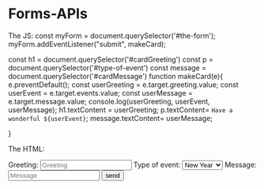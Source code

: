# Forms-APIs
The JS:
const myForm = document.querySelector('#the-form');
myForm.addEventListener("submit", makeCard);


const h1 = document.querySelector('#cardGreeting')
const p = document.querySelector('#type-of-event')
const message = document.querySelector('#cardMessage')
function makeCard(e){
        e.preventDefault();
        const userGreeting = e.target.greeting.value;
        const userEvent = e.target.events.value;
        const userMessage = e.target.message.value;
        console.log(userGreeting, userEvent, userMessage);
        h1.textContent = userGreeting;
        p.textContent= `Have a wonderful ${userEvent}`;
        message.textContent= userMessage;

        
        
}

The HTML:
<!DOCTYPE html>
<html lang="en">
<head>
    <meta charset="UTF-8">
    <meta name="viewport" content="width=device-width, initial-scale=1.0">
    <title>Celebration Card</title>
    <script defer src="/Users/rebeccatabbener/Documents/Development/greetingCard/action.js"></script>
</head>
<body>
    <form id="the-form" >
        <label for="greeting">Greeting:</label>
        <input id="greeting" type="text" placeholder="Greeting">
        <label for="events">Type of event:</label>
        <select id="events" name="cars">
            <option value="newyear">New Year</option>
            <option value="christmas">Christmas</option>
            <option value="easter">Easter</option>
          </select>
        <label for="message">Message:</label>
        <input id="message" type="text" placeholder="Message">
        <input id= "submit" type="submit" value="send">
    </form>
    <section>
        <h1 id="cardGreeting"></h1>
        <p id="type-of-event"> </p>
        <p id="cardMessage"></p>
    </section>
</body>
</html>
